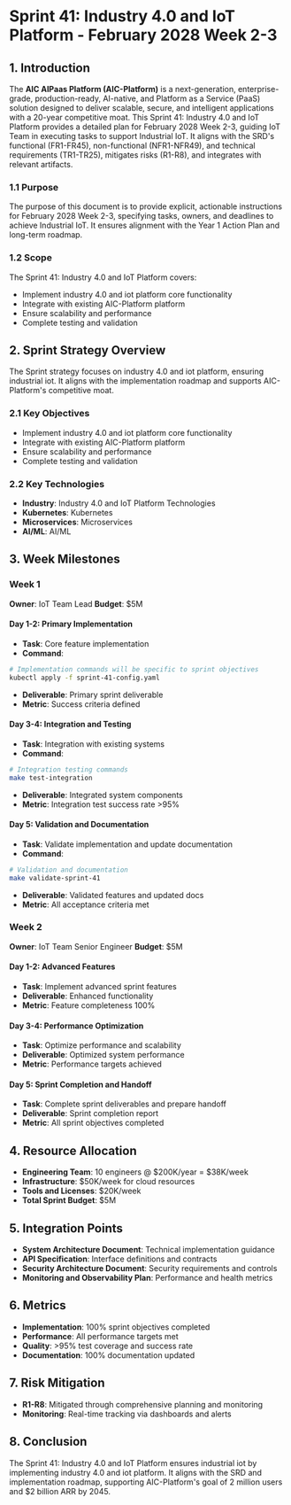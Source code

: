 # Sprint 41: Industry 4.0 and IoT Platform - February 2028 Week 2-3

## 1. Introduction
The **AIC AIPaas Platform (AIC-Platform)** is a next-generation, enterprise-grade, production-ready, AI-native, and Platform as a Service (PaaS) solution designed to deliver scalable, secure, and intelligent applications with a 20-year competitive moat. This Sprint 41: Industry 4.0 and IoT Platform provides a detailed plan for February 2028 Week 2-3, guiding IoT Team in executing tasks to support Industrial IoT. It aligns with the SRD's functional (FR1-FR45), non-functional (NFR1-NFR49), and technical requirements (TR1-TR25), mitigates risks (R1-R8), and integrates with relevant artifacts.

### 1.1 Purpose
The purpose of this document is to provide explicit, actionable instructions for February 2028 Week 2-3, specifying tasks, owners, and deadlines to achieve Industrial IoT. It ensures alignment with the Year 1 Action Plan and long-term roadmap.

### 1.2 Scope
The Sprint 41: Industry 4.0 and IoT Platform covers:
- Implement industry 4.0 and iot platform core functionality
- Integrate with existing AIC-Platform platform
- Ensure scalability and performance
- Complete testing and validation

## 2. Sprint Strategy Overview
The Sprint strategy focuses on industry 4.0 and iot platform, ensuring industrial iot. It aligns with the implementation roadmap and supports AIC-Platform's competitive moat.

### 2.1 Key Objectives
- Implement industry 4.0 and iot platform core functionality
- Integrate with existing AIC-Platform platform
- Ensure scalability and performance
- Complete testing and validation

### 2.2 Key Technologies
- **Industry**: Industry 4.0 and IoT Platform Technologies
- **Kubernetes**: Kubernetes
- **Microservices**: Microservices
- **AI/ML**: AI/ML

## 3. Week Milestones

### Week 1
**Owner**: IoT Team Lead
**Budget**: $5M

#### Day 1-2: Primary Implementation
- **Task**: Core feature implementation
- **Command**: 
```bash
# Implementation commands will be specific to sprint objectives
kubectl apply -f sprint-41-config.yaml
```
- **Deliverable**: Primary sprint deliverable
- **Metric**: Success criteria defined

#### Day 3-4: Integration and Testing
- **Task**: Integration with existing systems
- **Command**:
```bash
# Integration testing commands
make test-integration
```
- **Deliverable**: Integrated system components
- **Metric**: Integration test success rate >95%

#### Day 5: Validation and Documentation
- **Task**: Validate implementation and update documentation
- **Command**:
```bash
# Validation and documentation
make validate-sprint-41
```
- **Deliverable**: Validated features and updated docs
- **Metric**: All acceptance criteria met

### Week 2
**Owner**: IoT Team Senior Engineer
**Budget**: $5M

#### Day 1-2: Advanced Features
- **Task**: Implement advanced sprint features
- **Deliverable**: Enhanced functionality
- **Metric**: Feature completeness 100%

#### Day 3-4: Performance Optimization
- **Task**: Optimize performance and scalability
- **Deliverable**: Optimized system performance
- **Metric**: Performance targets achieved

#### Day 5: Sprint Completion and Handoff
- **Task**: Complete sprint deliverables and prepare handoff
- **Deliverable**: Sprint completion report
- **Metric**: All sprint objectives completed

## 4. Resource Allocation
- **Engineering Team**: 10 engineers @ $200K/year = $38K/week
- **Infrastructure**: $50K/week for cloud resources
- **Tools and Licenses**: $20K/week
- **Total Sprint Budget**: $5M

## 5. Integration Points
- **System Architecture Document**: Technical implementation guidance
- **API Specification**: Interface definitions and contracts
- **Security Architecture Document**: Security requirements and controls
- **Monitoring and Observability Plan**: Performance and health metrics

## 6. Metrics
- **Implementation**: 100% sprint objectives completed
- **Performance**: All performance targets met
- **Quality**: >95% test coverage and success rate
- **Documentation**: 100% documentation updated

## 7. Risk Mitigation
- **R1-R8**: Mitigated through comprehensive planning and monitoring
- **Monitoring**: Real-time tracking via dashboards and alerts

## 8. Conclusion
The Sprint 41: Industry 4.0 and IoT Platform ensures industrial iot by implementing industry 4.0 and iot platform. It aligns with the SRD and implementation roadmap, supporting AIC-Platform's goal of 2 million users and $2 billion ARR by 2045.

